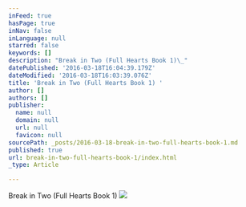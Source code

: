 ```yaml
---
inFeed: true
hasPage: true
inNav: false
inLanguage: null
starred: false
keywords: []
description: "Break in Two (Full Hearts Book 1)\_"
datePublished: '2016-03-18T16:04:39.179Z'
dateModified: '2016-03-18T16:03:39.076Z'
title: 'Break in Two (Full Hearts Book 1) '
author: []
authors: []
publisher:
  name: null
  domain: null
  url: null
  favicon: null
sourcePath: _posts/2016-03-18-break-in-two-full-hearts-book-1.md
published: true
url: break-in-two-full-hearts-book-1/index.html
_type: Article

---
```

Break in Two (Full Hearts Book 1) ![](https://the-grid-user-content.s3-us-west-2.amazonaws.com/4f42d512-41c3-4c9e-8933-e1954d04862f.png)